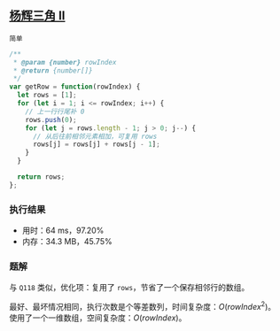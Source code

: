 ## [杨辉三角 II](https://leetcode-cn.com/problems/pascals-triangle-ii/)

`简单`

```js
/**
 * @param {number} rowIndex
 * @return {number[]}
 */
var getRow = function(rowIndex) {
  let rows = [1];
  for (let i = 1; i <= rowIndex; i++) {
    // 上一行行尾补 0
    rows.push(0);
    for (let j = rows.length - 1; j > 0; j--) {
      // 从后往前相邻元素相加，可复用 rows
      rows[j] = rows[j] + rows[j - 1];
    }
  }

  return rows;
};
```

### 执行结果
- 用时：64 ms，97.20%
- 内存：34.3 MB，45.75%

### 题解
与 `Q118` 类似，优化项：复用了 `rows`，节省了一个保存相邻行的数组。

最好、最坏情况相同，执行次数是个等差数列，时间复杂度：$O(rowIndex^2)$。  
使用了一个一维数组，空间复杂度：$O(rowIndex)$。  
